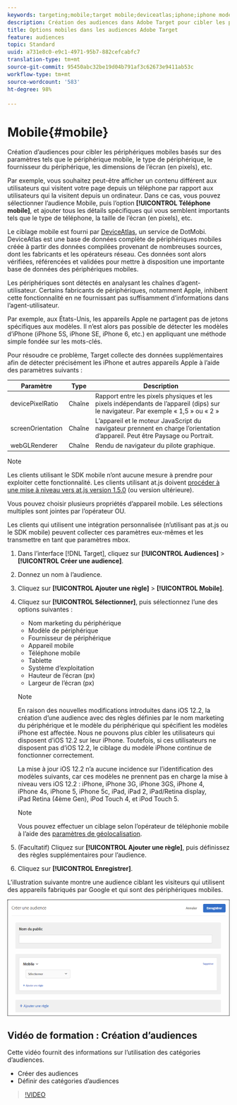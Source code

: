 ```yaml
---
keywords: targeting;mobile;target mobile;deviceatlas;iphone;iphone models;device atlas;displaywidth;display width;display height;type of device;displayheight;phone;tablet;device model
description: Création des audiences dans Adobe Target pour cibler les périphériques mobiles Target basés sur des paramètres tels que le périphérique mobile, le type de périphérique, le fournisseur du périphérique, les dimensions de l’écran (en pixels), etc.
title: Options mobiles dans les audiences Adobe Target
feature: audiences
topic: Standard
uuid: a731e8c0-e9c1-4971-95b7-882cefcabfc7
translation-type: tm+mt
source-git-commit: 95450abc32be19d04b791af3c62673e9411ab53c
workflow-type: tm+mt
source-wordcount: '583'
ht-degree: 98%

---
```



# Mobile{#mobile}

Création d’audiences pour cibler les périphériques mobiles basés sur des paramètres tels que le périphérique mobile, le type de périphérique, le fournisseur du périphérique, les dimensions de l’écran (en pixels), etc.

Par exemple, vous souhaitez peut-être afficher un contenu différent aux utilisateurs qui visitent votre page depuis un téléphone par rapport aux utilisateurs qui la visitent depuis un ordinateur. Dans ce cas, vous pouvez sélectionner l’audience Mobile, puis l’option **[!UICONTROL Téléphone mobile]**, et ajouter tous les détails spécifiques qui vous semblent importants tels que le type de téléphone, la taille de l’écran (en pixels), etc.

Le ciblage mobile est fourni par [DeviceAtlas](https://deviceatlas.com/device-data/user-agent-tester), un service de DotMobi. DeviceAtlas est une base de données complète de périphériques mobiles créée à partir des données compilées provenant de nombreuses sources, dont les fabricants et les opérateurs réseau. Ces données sont alors vérifiées, référencées et validées pour mettre à disposition une importante base de données des périphériques mobiles.

Les périphériques sont détectés en analysant les chaînes d’agent-utilisateur. Certains fabricants de périphériques, notamment Apple, inhibent cette fonctionnalité en ne fournissant pas suffisamment d’informations dans l’agent-utilisateur.

Par exemple, aux États-Unis, les appareils Apple ne partagent pas de jetons spécifiques aux modèles. Il n’est alors pas possible de détecter les modèles d’iPhone (iPhone 5S, iPhone SE, iPhone 6, etc.) en appliquant une méthode simple fondée sur les mots-clés.

Pour résoudre ce problème, Target collecte des données supplémentaires afin de détecter précisément les iPhone et autres appareils Apple à l’aide des paramètres suivants :

| Paramètre | Type | Description |
|--- |--- |--- |
| devicePixelRatio | Chaîne | Rapport entre les pixels physiques et les pixels indépendants de l’appareil (dips) sur le navigateur. Par exemple « 1,5 » ou « 2 » |
| screenOrientation | Chaîne | L’appareil et le moteur JavaScript du navigateur prennent en charge l’orientation d’appareil. Peut être Paysage ou Portrait. |
| webGLRenderer | Chaîne | Rendu de navigateur du pilote graphique. |

>[!NOTE]
>
>Les clients utilisant le SDK mobile n’ont aucune mesure à prendre pour exploiter cette fonctionnalité. Les clients utilisant at.js doivent [procéder à une mise à niveau vers at.js version 1.5.0](/help/c-implementing-target/c-implementing-target-for-client-side-web/target-atjs-versions.md#reference_DBB5EDB79EC44E558F9E08D4774A0F7A) (ou version ultérieure).

Vous pouvez choisir plusieurs propriétés d’appareil mobile. Les sélections multiples sont jointes par l’opérateur OU.

Les clients qui utilisent une intégration personnalisée (n’utilisant pas at.js ou le SDK mobile) peuvent collecter ces paramètres eux-mêmes et les transmettre en tant que paramètres mbox.

1. Dans l’interface [!DNL Target], cliquez sur **[!UICONTROL Audiences]** > **[!UICONTROL Créer une audience]**.
1. Donnez un nom à l’audience.
1. Cliquez sur **[!UICONTROL Ajouter une règle]** > **[!UICONTROL Mobile]**.
1. Cliquez sur **[!UICONTROL Sélectionner]**, puis sélectionnez l’une des options suivantes :

   * Nom marketing du périphérique
   * Modèle de périphérique
   * Fournisseur de périphérique
   * Appareil mobile
   * Téléphone mobile
   * Tablette
   * Système d’exploitation
   * Hauteur de l’écran (px)
   * Largeur de l’écran (px)

   >[!NOTE]
   >
   >En raison des nouvelles modifications introduites dans iOS 12.2, la création d’une audience avec des règles définies par le nom marketing du périphérique et le modèle du périphérique qui spécifient les modèles iPhone est affectée. Nous ne pouvons plus cibler les utilisateurs qui disposent d’iOS 12.2 sur leur iPhone. Toutefois, si ces utilisateurs ne disposent pas d’iOS 12.2, le ciblage du modèle iPhone continue de fonctionner correctement.
   >
   >La mise à jour iOS 12.2 n’a aucune incidence sur l’identification des modèles suivants, car ces modèles ne prennent pas en charge la mise à niveau vers iOS 12.2 : iPhone, iPhone 3G, iPhone 3GS, iPhone 4, iPhone 4s, iPhone 5, iPhone 5c, iPad, iPad 2, iPad/Retina display, iPad Retina (4ème Gen), iPod Touch 4, et iPod Touch 5.

   >[!NOTE]
   >
   >Vous pouvez effectuer un ciblage selon l’opérateur de téléphonie mobile à l’aide des [paramètres de géolocalisation](/help/c-target/c-audiences/c-target-rules/geo.md#concept_5B4D99DE685348FB877929EE0F942670).

1. (Facultatif) Cliquez sur **[!UICONTROL Ajouter une règle]**, puis définissez des règles supplémentaires pour l’audience.
1. Cliquez sur **[!UICONTROL Enregistrer]**.

L’illustration suivante montre une audience ciblant les visiteurs qui utilisent des appareils fabriqués par Google et qui sont des périphériques mobiles.

![Ciblage de périphériques mobiles](assets/target_mobile.png)

## Vidéo de formation : Création d’audiences

Cette vidéo fournit des informations sur l’utilisation des catégories d’audiences.

* Créer des audiences
* Définir des catégories d’audiences

>[!VIDEO](https://video.tv.adobe.com/v/17392)
